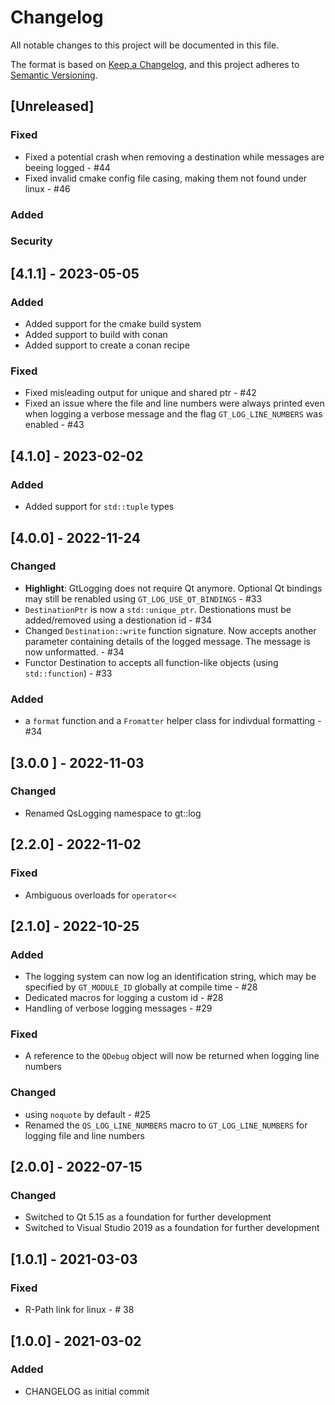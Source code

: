 # Changelog
All notable changes to this project will be documented in this file.

The format is based on [Keep a Changelog](https://keepachangelog.com/en/1.0.0/),
and this project adheres to [Semantic Versioning](https://semver.org/spec/v2.0.0.html).

## [Unreleased]

### Fixed
- Fixed a potential crash when removing a destination while messages are beeing logged - #44
- Fixed invalid cmake config file casing, making them not found under linux - #46

### Added
### Security 

## [4.1.1] - 2023-05-05 
### Added
 - Added support for the cmake build system
 - Added support to build with conan
 - Added support to create a conan recipe
 
### Fixed
- Fixed misleading output for unique and shared ptr - #42
- Fixed an issue where the file and line numbers were always printed even when logging a verbose message and the flag `GT_LOG_LINE_NUMBERS` was enabled - #43

## [4.1.0] - 2023-02-02 
### Added
- Added support for `std::tuple` types

## [4.0.0] - 2022-11-24 
### Changed
- __Highlight__: GtLogging does not require Qt anymore. Optional Qt bindings may still be renabled using `GT_LOG_USE_QT_BINDINGS` - #33
- `DestinationPtr` is now a `std::unique_ptr`. Destionations must be added/removed using a destionation id - #34
- Changed `Destination::write` function signature. Now accepts another parameter containing details of the logged message. The message is now unformatted. - #34
- Functor Destination to accepts all function-like objects (using `std::function`) - #33

### Added
- a `format` function and a `Fromatter` helper class for indivdual formatting - #34

## [3.0.0 ] - 2022-11-03
### Changed
- Renamed QsLogging namespace to gt::log

## [2.2.0] - 2022-11-02
### Fixed
- Ambiguous overloads for `operator<<`

## [2.1.0] - 2022-10-25
### Added
- The logging system can now log an identification string, which may be specified by `GT_MODULE_ID` globally at compile time - #28
- Dedicated macros for logging a custom id - #28
- Handling of verbose logging messages - #29

### Fixed
- A reference to the `QDebug` object will now be returned when logging line numbers 

### Changed
- using  `noquote` by default - #25
- Renamed the `QS_LOG_LINE_NUMBERS` macro to `GT_LOG_LINE_NUMBERS` for logging file and line numbers

## [2.0.0] - 2022-07-15
### Changed
- Switched to Qt 5.15 as a foundation for further development
- Switched to Visual Studio 2019 as a foundation for further development

## [1.0.1] - 2021-03-03
### Fixed
- R-Path link for linux - # 38


## [1.0.0] - 2021-03-02
### Added
- CHANGELOG as initial commit
